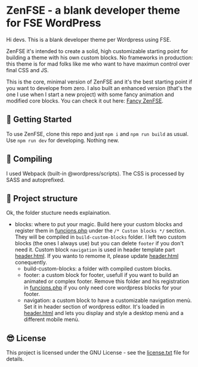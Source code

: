 # ZenFSE - a blank developer theme for FSE WordPress

Hi devs. This is a blank developer theme per Wordpress using FSE.

ZenFSE it's intended to create a solid, high customizable starting point for building a theme with his own custom
blocks. No frameworks in production: this theme is for mad folks like me who want to have maximun control over final CSS
and JS.

This is the core, minimal version of ZenFSE and it's the best starting point if you want to develope from zero. I also
built an enhanced version (that's the one I use when I start a new project) with some fancy animation and modified core
blocks. You can check it out here: [Fancy ZenFSE](https://pages.github.com/).

## :rocket: Getting Started

To use ZenFSE, clone this repo and just `npm i` and `npm run build` as usual. Use `npm run dev` for developing. Nothing
new.

## :trolleybus: Compiling

I used Webpack (built-in @wordpress/scripts). The CSS is processed by SASS and autoprefixed.

## :school: Project structure

Ok, the folder stucture needs explaination.

- blocks: where to put your magic. Build here your custom blocks and register them in [funcions.php](funcions.php) under
  the `/* Custon blocks */` section. They will be compiled in `build-custom-blocks` folder. I left two custom blocks
  (the ones I always use) but you can delete `footer` if you don't need it. Custom block `navigation` is used in header
  template part [header.html](parts/header.html). If you wanto to remome it, please update
  [header.html](parts/header.html) conequently.
  - build-custom-blocks: a folder with compiled custom blocks.
  - footer: a custom block for footer, usefull if you want to build an animated or complex footer. Remove this folder
    and his registration in [funcions.php](funcions.php) if you only need core wordpress blocks for your footer.
  - navigation: a custom block to have a customizable navigation menù. Set it in header section of wordpress editor.
    It's loaded in [header.html](parts/header.html) and lets you display and style a desktop menù and a different mobile
    menù.

## :sunglasses: License

This project is licensed under the GNU License - see the [license.txt](license.txt) file for details.

